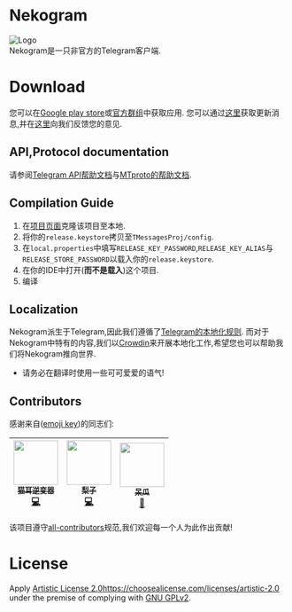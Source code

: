 # Nekogram
![Logo](https://gitlab.com/Nekogram/Nekogram/-/raw/master/TMessagesProj/src/main/res/mipmap-xxxhdpi/ic_launcher.png)  
Nekogram是一只非官方的Telegram客户端.

# Download
您可以在[Google play store](https://play.google.com/store/apps/details?id=tw.nekomimi.nekogram)或[官方群组](https://t.me/NekogramAPKs)中获取应用.
您可以通过[这里](https://t.me/zuragram)获取更新消息,并在[这里](https://gitlab.com/Nekogram/Nekogram/-/issues)向我们反馈您的意见.

## API,Protocol documentation

请参阅[Telegram API帮助文档](https://core.telegram.org/api)与[MTproto的帮助文档](https://core.telegram.org/mtproto).

## Compilation Guide

1. 在[项目页面](https://github.com/CharlotteFallices/Nekogram)克隆该项目至本地.
2. 将你的`release.keystore`拷贝至`TMessagesProj/config`.
3. 在`local.properties`中填写`RELEASE_KEY_PASSWORD`,`RELEASE_KEY_ALIAS`与`RELEASE_STORE_PASSWORD`以载入你的`release.keystore`.
4. 在你的IDE中打开(**而不是载入**)这个项目.
5. 编译

## Localization

Nekogram派生于Telegram,因此我们遵循了[Telegram的本地化规则](https://translations.telegram.org/en/android/).
而对于Nekogram中特有的内容,我们以[Crowdin](https://neko.crowdin.com/nekogram)来开展本地化工作,希望您也可以帮助我们将Nekogram推向世界.
- 请务必在翻译时使用一些可可爱爱的语气!

## Contributors

感谢来自([emoji key](https://allcontributors.org/docs/en/emoji-key))的同志们:

<!-- ALL-CONTRIBUTORS-LIST:START - Do not remove or modify this section -->
| [<img src="https://avatars2.githubusercontent.com/u/42698724?s=460&v=4" width="80px;"/><br /><sub>猫耳逆变器</sub>](https://github.com/NekoInverter)<br />[💻](https://github.com/Nekogram/Nekogram/commits?author=NekoInverter "Code") | [<img src="https://avatars1.githubusercontent.com/u/18373361?s=460&v=4" width="80px;"/><br /><sub>梨子</sub>](https://github.com/rikakomoe)<br />[💻](https://github.com/Nekogram/Nekogram/commits?author=rikakomoe "Code") | [<img src="https://i.loli.net/2020/01/17/e9Z5zkG7lNwUBPE.jpg" width="80px;"/><br /><sub>呆瓜</sub>](https://t.me/Duang)<br /> [🎨](#design-duang "Design") |
| :---: | :---: | :---: |
<!-- ALL-CONTRIBUTORS-LIST:END -->

该项目遵守[all-contributors](https://github.com/kentcdodds/all-contributors)规范,我们欢迎每一个人为此作出贡献!

# License

Apply [Artistic License 2.0]()https://choosealicense.com/licenses/artistic-2.0 under the premise of complying with [GNU GPLv2](https://choosealicense.com/licenses/gpl-2.0).
